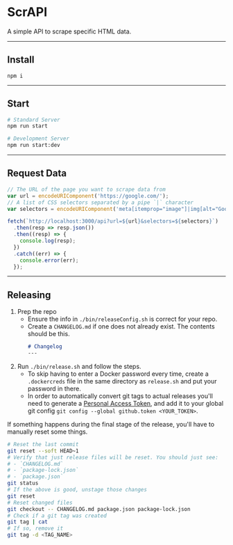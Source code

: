 # ScrAPI

A simple API to scrape specific HTML data.

---

## Install

`npm i`

---

## Start

```sh
# Standard Server
npm run start

# Development Server
npm run start:dev
```

---

## Request Data

```js
// The URL of the page you want to scrape data from
var url = encodeURIComponent('https://google.com/');
// A list of CSS selectors separated by a pipe `|` character
var selectors = encodeURIComponent('meta[itemprop="image"]|img[alt="Google"]|form[action="/search"]|.bad-selector');

fetch(`http://localhost:3000/api?url=${url}&selectors=${selectors}`)
  .then(resp => resp.json())
  .then((resp) => {
    console.log(resp);
  })
  .catch((err) => {
    console.error(err);
  });
```

---

## Releasing

1. Prep the repo
   - Ensure the info in `./bin/releaseConfig.sh` is correct for your repo.
   - Create a `CHANGELOG.md` if one does not already exist. The contents should
   be this.
      ```md
      # Changelog
      ---

      ```
1. Run `./bin/release.sh` and follow the steps.
   - To skip having to enter a Docker password every time, create a
   `.dockercreds` file in the same directory as `release.sh` and put your
   password in there.
   - In order to automatically convert git tags to actual releases you'll need
   to generate a [Personal Access Token](https://github.com/settings/tokens),
   and add it to your global git config `git config --global github.token <YOUR_TOKEN>`.

If something happens during the final stage of the release, you'll have to
manually reset some things.
```sh
# Reset the last commit
git reset --soft HEAD~1
# Verify that just release files will be reset. You should just see:
# - `CHANGELOG.md`
# - `package-lock.json`
# - `package.json`
git status
# If the above is good, unstage those changes
git reset
# Reset changed files
git checkout -- CHANGELOG.md package.json package-lock.json
# Check if a git tag was created
git tag | cat
# If so, remove it
git tag -d <TAG_NAME>
```
